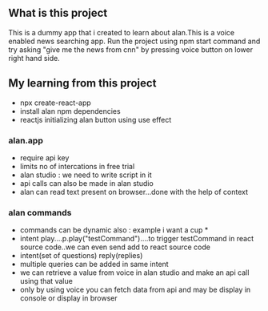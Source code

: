 ## What is this project

This is a dummy app that i created to learn about alan.This is a voice enabled news searching app.
Run the project using npm start command and try asking "give me the news from
cnn" by pressing voice button on lower right hand side.

## My learning from this project

* npx create-react-app
* install alan npm dependencies
* reactjs initializing alan button using use effect

### alan.app
* require api key
* limits no of intercations in free trial
* alan studio : we need to write script in it
* api calls can also be made in alan studio
* alan can read text present on browser...done with the help of context

### alan commands
* commands can be dynamic also : example i want a cup *
* intent play....p.play("testCommand")....to trigger testCommand in react 
  source code..we can even send add to react source code
* intent(set of questions) reply(replies)
* multiple queries can be added in same intent
* we can retrieve a value from voice in alan studio and make an api 
  call using that value
* only by using voice you can fetch data from api and may be display 
  in console or display in browser

